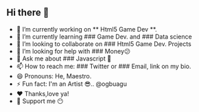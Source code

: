 ## Hi there 👋

- 🔭 I’m currently working on ** Html5 Game Dev **. 
- 🌱 I’m currently learning ### Game Dev. and ### Data science
- 👯 I’m looking to collaborate on ### Html5 Game Dev. Projects
- 🤔 I’m looking for help with ### Money😕
- 💬 Ask me about ### Javascript 👀
- 📫 How to reach me: ### Twitter or ### Email,  link on my bio. 
- 😄 Pronouns: He, Maestro. 
- ⚡ Fun fact: I'm an Artist 😎.. @ogbuagu
- ❤ Thanks,love ya! 
- 🙏 Support me 😶
